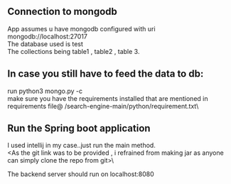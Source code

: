## Connection to mongodb
App assumes u have mongodb configured with uri mongodb://localhost:27017\
The database used is test\
The collections being table1 , table2 , table 3.

## In case you still have to feed the data to db:

run python3 mongo.py <textfile to be stored into db> -c <collection name of form table x>\
make sure you have the requirements installed that are mentioned in requirements file@ /search-engine-main/python/requirement.txt\

## Run the Spring boot application  
I used intellij in my case..just run the main method.\
<As the git link was to be provided , i refrained from making jar as anyone can simply clone the repo from git>\

The backend server should run on localhost:8080
